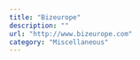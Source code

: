 ```yaml
---
title: "Bizeurope"
description: ""
url: "http://www.bizeurope.com"
category: "Miscellaneous"
---
```

